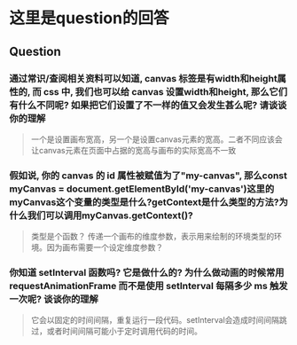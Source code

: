 # 这里是question的回答

## Question

### 通过常识/查阅相关资料可以知道, canvas 标签是有width和height属性的, 而 css 中, 我们也可以给 canvas 设置width和height, 那么它们有什么不同呢? 如果把它们设置了不一样的值又会发生甚么呢? 请谈谈你的理解

> 一个是设置画布宽高，另一个是设置canvas元素的宽高。二者不同应该会让canvas元素在页面中占据的宽高与画布的实际宽高不一致

### 假如说, 你的 canvas 的 id 属性被赋值为了"my-canvas", 那么const myCanvas = document.getElementById('my-canvas')这里的myCanvas这个变量的类型是什么?getContext是什么类型的方法?为什么我们可以调用myCanvas.getContext()?

> 类型是个函数？ 传递一个画布的维度参数，表示用来绘制的环境类型的环境。因为画布需要一个设定维度参数？

### 你知道 setInterval 函数吗? 它是做什么的? 为什么做动画的时候常用 requestAnimationFrame 而不是使用 setInterval 每隔多少 ms 触发一次呢? 谈谈你的理解

>它会以固定的时间间隔，重复运行一段代码。setInterval会造成时间间隔跳过，或者时间间隔可能小于定时调用代码的时间。

